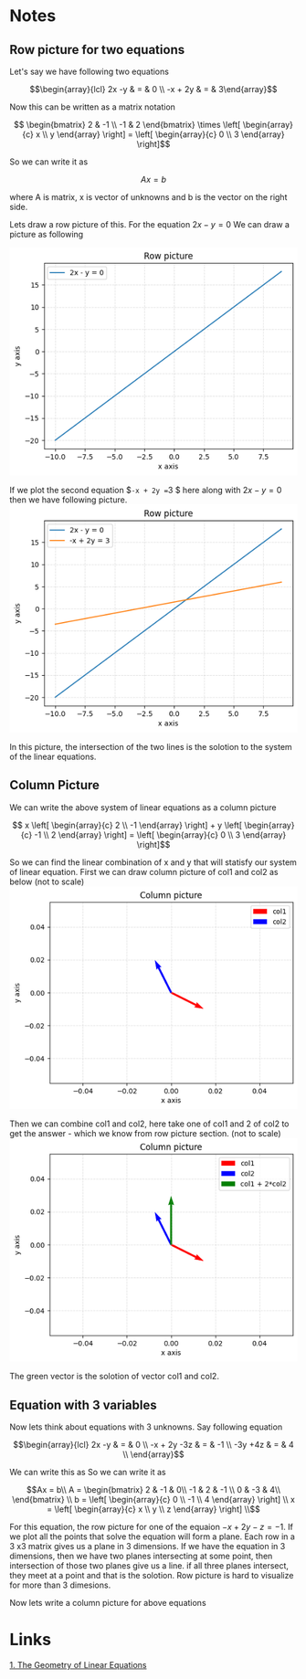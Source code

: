 

# Notes
## Row picture for two equations
Let's say we have following two equations

```math
\begin{array}{lcl} 
    2x -y & = & 0 \\ 
    -x + 2y & = & 3\end{array}
```
Now this can be written as a matrix notation

```math 
    \begin{bmatrix} 2 & -1 \\ 
                    -1 & 2 
    \end{bmatrix} 
    \times
    \left[ 
    \begin{array}{c} x \\ y \end{array} 
    \right] 
    =
    \left[ \begin{array}{c} 0 \\ 3 \end{array} 
    \right]
```
So we can write it as 
```math 
Ax = b
``` 

where A is matrix, x is vector of unknowns and b is the vector on the right side.

Lets draw a row picture of this. For the  equation $`2x -y  =  0`$ We can draw a picture as following

![First equation picture](https://github.com/awanm2/math/blob/main/linear_algeb/1806/001_lec_1_linear_eq/src/row_pic_y_2x.png)


If we plot the second equation $` -x + 2y = `3 $ here along with $` 2x -y = 0`$ then we have following picture.
![Second equation picture](https://github.com/awanm2/math/blob/main/linear_algeb/1806/001_lec_1_linear_eq/src/row_pic_y_2x_plus_other.png)

In this picture, the intersection of the two lines is the solotion to the system of the linear equations.

## Column Picture

We can write the above system of linear equations as a column picture

```math 
    x
    \left[ 
    \begin{array}{c} 2 \\ -1 \end{array} 
    \right]
    + 
    y
     \left[ 
    \begin{array}{c} -1 \\ 2 \end{array} 
    \right]
    =
    \left[ \begin{array}{c} 0 \\ 3 \end{array} 
    \right]
```    

So we can find the linear combination of x and y that will statisfy our system of linear equation. 
First we can draw column picture of col1 and col2 as below (not to scale)
![two columns plotted](https://github.com/awanm2/math/blob/main/linear_algeb/1806/001_lec_1_linear_eq/src/column_pic_two_cols.png)

Then we can combine col1 and col2, here take one of col1 and 2 of col2 to get the answer - which we know from row picture section. 
(not to scale)
![two columns with soln](https://github.com/awanm2/math/blob/main/linear_algeb/1806/001_lec_1_linear_eq/src/column_pic_two_cols_soln.png)

The green vector is the solotion of vector col1 and col2.

## Equation with 3 variables 

Now lets think about equations with 3 unknowns. Say following equation 
```math
\begin{array}{lcl} 
    2x -y & = & 0 \\ 
    -x + 2y -3z & = & -1 \\
       -3y  +4z & = & 4 \\
    
    \end{array}
```

We can write this as 
So we can write it as 
```math 
Ax = b\\ 
A = \begin{bmatrix} 2 & -1 & 0\\ 
                    -1 & 2 & -1 \\
                    0 & -3 & 4\\  
    \end{bmatrix} \\
b = \left[ 
  \begin{array}{c}  0 \\ -1 \\ 4 \end{array} 
  \right] \\
x = \left[ 
  \begin{array}{c}  x \\ y \\ z \end{array} 
  \right] \\
``` 

For this equation, the row picture for one of the equaion $` -x + 2y -z = -1 `$. If we plot all the points that solve the equation will form a plane. 
Each row in a 3 x3 matrix gives us a plane in 3 dimensions. If we have the equation in 3 dimensions, then we have two planes intersecting at some point, then 
intersection of those two planes give us a line. if all three planes intersect, they meet at a point and that is the solotion. Row picture is hard to visualize 
for more than 3 dimesions. 

Now lets write a column picture for above equations


# Links 
[1. The Geometry of Linear Equations](https://www.youtube.com/watch?v=J7DzL2_Na80)
